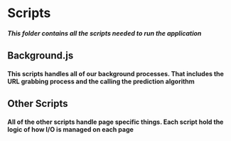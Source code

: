# Scripts

##### This folder contains all the scripts needed to run the application

## Background.js

#### This scripts handles all of our background processes. That includes the URL grabbing process and the calling the prediction algorithm

## Other Scripts

#### All of the other scripts handle page specific things. Each script hold the logic of how I/O is managed on each page
